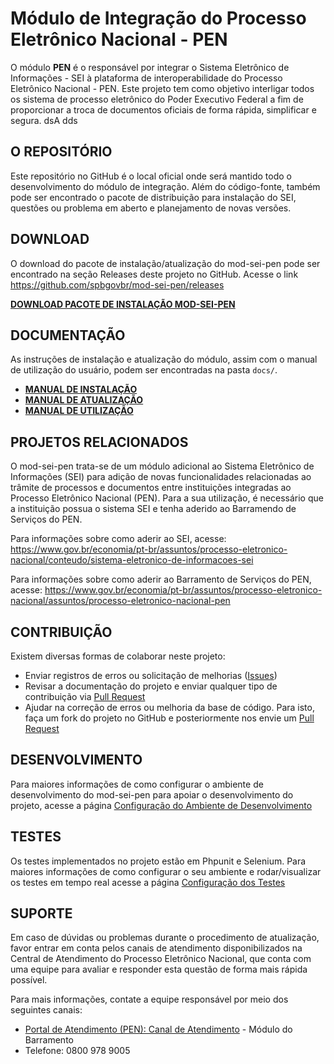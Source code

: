 # Módulo de Integração do Processo Eletrônico Nacional - PEN

O módulo **PEN** é o responsável por integrar o Sistema Eletrônico de Informações - SEI à plataforma de interoperabilidade do Processo Eletrônico Nacional - PEN. Este projeto tem como objetivo interligar todos os sistema de processo eletrônico do Poder Executivo Federal a fim de proporcionar a troca de documentos oficiais de forma rápida, simplificar e segura.
dsA dds

## O REPOSITÓRIO

Este repositório no GitHub é o local oficial onde será mantido todo o desenvolvimento do módulo de integração. Além do código-fonte, também pode ser encontrado o pacote de distribuição para instalação do SEI, questões ou problema em aberto e planejamento de novas versões.


## DOWNLOAD

O download do pacote de instalação/atualização do mod-sei-pen pode ser encontrado na seção Releases deste projeto no GitHub. 
Acesse o link https://github.com/spbgovbr/mod-sei-pen/releases

**[DOWNLOAD PACOTE DE INSTALAÇÃO MOD-SEI-PEN](https://github.com/spbgovbr/mod-sei-pen/releases)** 


## DOCUMENTAÇÃO

As instruções de instalação e atualização do módulo, assim com o manual de utilização do usuário,  podem ser encontradas na pasta `docs/`.

* **[MANUAL DE INSTALAÇÃO](docs/INSTALL.md)**
* **[MANUAL DE ATUALIZAÇÃO](docs/UPGRADE.md)**
* **[MANUAL DE UTILIZAÇÃO](docs/USAGE.md)**

## PROJETOS RELACIONADOS

O mod-sei-pen trata-se de um módulo adicional ao Sistema Eletrônico de Informações (SEI) para adição de novas funcionalidades relacionadas ao trâmite de processos e documentos entre instituições integradas ao Processo Eletrônico Nacional (PEN). Para a sua utilização, é necessário que a instituição possua o sistema SEI e tenha aderido ao Barramendo de Serviços do PEN.

Para informações sobre como aderir ao SEI, acesse: 
https://www.gov.br/economia/pt-br/assuntos/processo-eletronico-nacional/conteudo/sistema-eletronico-de-informacoes-sei


Para informações sobre como aderir ao Barramento de Serviços do PEN, acesse:
https://www.gov.br/economia/pt-br/assuntos/processo-eletronico-nacional/assuntos/processo-eletronico-nacional-pen


## CONTRIBUIÇÃO

Existem diversas formas de colaborar neste projeto:

* Enviar registros de erros ou solicitação de melhorias ([Issues](https://github.com/spbgovbr/mod-sei-pen/issues))
* Revisar a documentação do projeto e enviar qualquer tipo de contribuição via [Pull Request](https://github.com/spbgovbr/mod-sei-pen/pulls)
* Ajudar na correção de erros ou melhoria da base de código. Para isto, faça um fork do projeto no GitHub e posteriormente nos envie um [Pull Request](https://github.com/spbgovbr/mod-sei-pen/pulls)

## DESENVOLVIMENTO

Para maiores informações de como configurar o ambiente de desenvolvimento do mod-sei-pen para apoiar o desenvolvimento do projeto, acesse a página [Configuração do Ambiente de Desenvolvimento](docs/DESENV.md)

## TESTES

Os testes implementados no projeto estão em Phpunit e Selenium.
Para maiores informações de como configurar o seu ambiente e rodar/visualizar os testes em tempo real acesse a página [Configuração dos Testes](docs/TESTE.md)

## SUPORTE

Em caso de dúvidas ou problemas durante o procedimento de atualização, favor entrar em conta pelos canais de atendimento disponibilizados na Central de Atendimento do Processo Eletrônico Nacional, que conta com uma equipe para avaliar e responder esta questão de forma mais rápida possível.

Para mais informações, contate a equipe responsável por meio dos seguintes canais:
- [Portal de Atendimento (PEN): Canal de Atendimento](https://portaldeservicos.economia.gov.br) - Módulo do Barramento
- Telefone: 0800 978 9005
